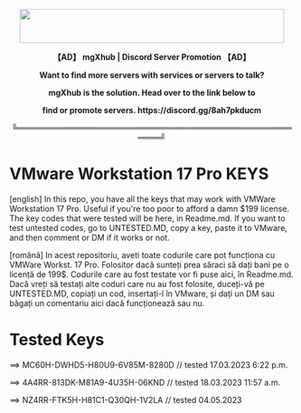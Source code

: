 <p align="center">
  <img width="468" height="60" src="https://s12.gifyu.com/images/mgXhub.gif">
</p>
<p align="center" style="font-weight:bold">【AD】 mgXhub | Discord Server Promotion 【AD】</p>
<p align="center" style="font-weight:bold">Want to find more servers with services or servers to talk?</p>
<p align="center" style="font-weight:bold">mgXhub is the solution. Head over to the link below to</p>
<p align="center" style="font-weight:bold">find or promote servers. https://discord.gg/8ah7pkducm</p>
<p align="center" style="font-weight:bold">╚═════════════════════════════════════════════════════╝</p>

# VMware Workstation 17 Pro KEYS
[english] In this repo, you have all the keys that may work with VMWare Workstation 17 Pro. Useful if you're too poor to afford a damn $199 license. The key codes that were tested will be here, in Readme.md. If you want to test untested codes, go to UNTESTED.MD, copy a key, paste it to VMware, and then comment or DM if it works or not.

[română] In acest repositoriu, aveti toate codurile care pot funcționa cu VMWare Workst. 17 Pro. Folositor dacă sunteți prea săraci să dați bani pe o licență de 199$. Codurile care au fost testate vor fi puse aici, în Readme.md. Dacă vreți să testați alte coduri care nu au fost folosite, duceți-vă pe UNTESTED.MD, copiați un cod, insertați-l în VMware, și dați un DM sau băgați un comentariu aici dacă funcționează sau nu.

# Tested Keys
==> MC60H-DWHD5-H80U9-6V85M-8280D // tested 17.03.2023 6:22 p.m.

==> 4A4RR-813DK-M81A9-4U35H-06KND // tested 18.03.2023 11:57 a.m.

==> NZ4RR-FTK5H-H81C1-Q30QH-1V2LA // tested 04.05.2023
